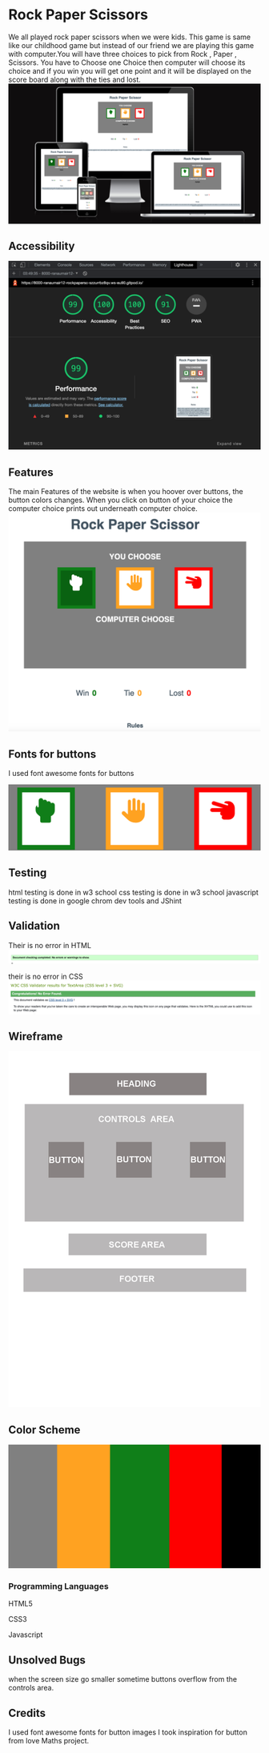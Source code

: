 # Rock Paper Scissors
We all played rock paper scissors when we were kids. This game is same like our childhood game but instead of our friend we are playing this game with computer.You will have three choices to pick from Rock , Paper , Scissors. You have to Choose one Choice then computer will choose its choice and if you win you will get one point and it will be displayed on the score board along with the ties and lost.
<img src="assets/images/1.png">

## Accessibility
<img src="assets/images/2.png">

## Features 
The main Features of the website is when you hoover over buttons, the button colors changes. When you click on button of your choice the computer choice prints out underneath computer choice. 
<img src="assets/images/5.png">

## Fonts for buttons
I used font awesome fonts for buttons

<img src="assets/images/6.png">


## Testing
html testing is done in w3 school
css testing is done in w3 school
javascript testing is done in google chrom dev tools and JShint
## Validation
Their is no error in HTML 
<img src = "assets/images/4.png">

their is no error in CSS
<img src = "assets/images/3.png">

## Wireframe
<img src = "assets/images/Framework.jpg">

## Color Scheme
<img src = "assets/images/colorscheme.jpg">

### Programming Languages
HTML5

CSS3

Javascript

## Unsolved Bugs
when the screen size go smaller sometime buttons overflow from the controls area.

##  Credits
I used font awesome fonts for button images
I took inspiration for button from love Maths project.

